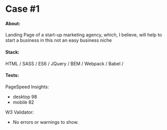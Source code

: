 # Case #1

#### About:
Landing Page of a start-up marketing agency, which, I believe, will help to start a business in this not an easy business niche

#### Stack:
HTML / SASS / ES6 / JQuery / BEM / Webpack / Babel /

#### Tests: 
PageSpeed Insights: 
* desktop 98 
* mobile 82

W3 Validator:
* No errors or warnings to show.